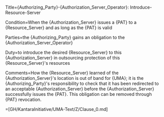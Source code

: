 Title={Authorizing_Party}-{Authorization_Server_Operator}: Introduce-Resource-Server

Condition=When the {Authorization_Server} issues a {PAT} to a {Resource_Server} and as long as the {PAT} is valid

Parties=the {Authorizing_Party} gains an obligation to the {Authorization_Server_Operator}

Duty=to introduce the desired {Resource_Server} to this {Authorization_Server} in outsourcing protection of this {Resource_Server}'s resources

Comments=How the {Resource_Server} learned of the {Authorization_Server}'s location is out of band for {UMA}; it is the {Authorizing_Party}'s responsibility to check that it has been redirected to an acceptable {Authorization_Server} before the {Authorization_Server} successfully issues the {PAT}. This obligation can be removed through {PAT} revocation.

=[GH/KantaraInitiative/UMA-Text/Z/Clause_0.md]
